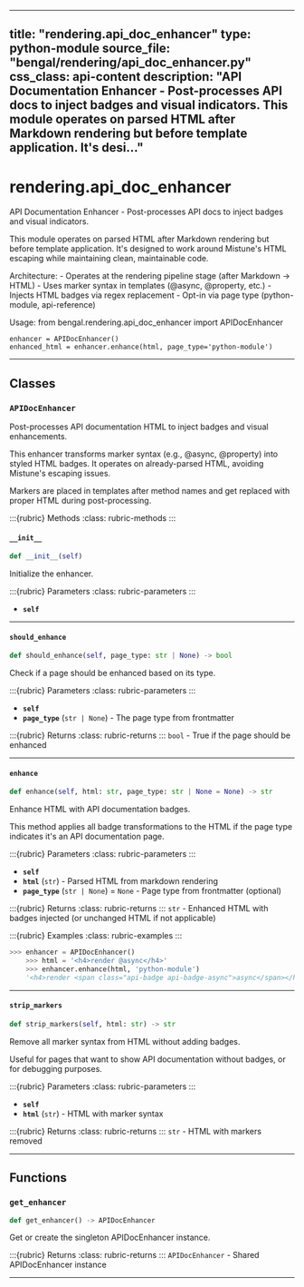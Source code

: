 
---
title: "rendering.api_doc_enhancer"
type: python-module
source_file: "bengal/rendering/api_doc_enhancer.py"
css_class: api-content
description: "API Documentation Enhancer - Post-processes API docs to inject badges and visual indicators.  This module operates on parsed HTML after Markdown rendering but before template application. It's desi..."
---

# rendering.api_doc_enhancer

API Documentation Enhancer - Post-processes API docs to inject badges and visual indicators.

This module operates on parsed HTML after Markdown rendering but before template application.
It's designed to work around Mistune's HTML escaping while maintaining clean, maintainable code.

Architecture:
    - Operates at the rendering pipeline stage (after Markdown → HTML)
    - Uses marker syntax in templates (@async, @property, etc.)
    - Injects HTML badges via regex replacement
    - Opt-in via page type (python-module, api-reference)

Usage:
    from bengal.rendering.api_doc_enhancer import APIDocEnhancer

    enhancer = APIDocEnhancer()
    enhanced_html = enhancer.enhance(html, page_type='python-module')

---

## Classes

### `APIDocEnhancer`


Post-processes API documentation HTML to inject badges and visual enhancements.

This enhancer transforms marker syntax (e.g., @async, @property) into styled
HTML badges. It operates on already-parsed HTML, avoiding Mistune's escaping issues.

Markers are placed in templates after method names and get replaced with proper
HTML during post-processing.




:::{rubric} Methods
:class: rubric-methods
:::
#### `__init__`
```python
def __init__(self)
```

Initialize the enhancer.



:::{rubric} Parameters
:class: rubric-parameters
:::
- **`self`**





---
#### `should_enhance`
```python
def should_enhance(self, page_type: str | None) -> bool
```

Check if a page should be enhanced based on its type.



:::{rubric} Parameters
:class: rubric-parameters
:::
- **`self`**
- **`page_type`** (`str | None`) - The page type from frontmatter

:::{rubric} Returns
:class: rubric-returns
:::
`bool` - True if the page should be enhanced




---
#### `enhance`
```python
def enhance(self, html: str, page_type: str | None = None) -> str
```

Enhance HTML with API documentation badges.

This method applies all badge transformations to the HTML if the page
type indicates it's an API documentation page.



:::{rubric} Parameters
:class: rubric-parameters
:::
- **`self`**
- **`html`** (`str`) - Parsed HTML from markdown rendering
- **`page_type`** (`str | None`) = `None` - Page type from frontmatter (optional)

:::{rubric} Returns
:class: rubric-returns
:::
`str` - Enhanced HTML with badges injected (or unchanged HTML if not applicable)




:::{rubric} Examples
:class: rubric-examples
:::
```python
>>> enhancer = APIDocEnhancer()
    >>> html = '<h4>render @async</h4>'
    >>> enhancer.enhance(html, 'python-module')
    '<h4>render <span class="api-badge api-badge-async">async</span></h4>'
```


---
#### `strip_markers`
```python
def strip_markers(self, html: str) -> str
```

Remove all marker syntax from HTML without adding badges.

Useful for pages that want to show API documentation without badges,
or for debugging purposes.



:::{rubric} Parameters
:class: rubric-parameters
:::
- **`self`**
- **`html`** (`str`) - HTML with marker syntax

:::{rubric} Returns
:class: rubric-returns
:::
`str` - HTML with markers removed




---


## Functions

### `get_enhancer`
```python
def get_enhancer() -> APIDocEnhancer
```

Get or create the singleton APIDocEnhancer instance.



:::{rubric} Returns
:class: rubric-returns
:::
`APIDocEnhancer` - Shared APIDocEnhancer instance




---
